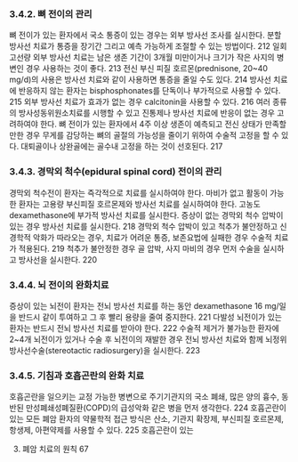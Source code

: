 ### 3.4.2. 뼈 전이의 관리

뼈 전이가 있는 환자에서 국소 통증이 있는 경우는 외부 방사선 조사를 실시한다. 분할 방사선 치료가 통증을 장기간 그리고 예측 가능하게 조절할 수 있는 방법이다. 212 일회 고선량 외부 방사선 치료는 남은 생존 기간이 3개월 미만이거나 크기가 작은 사지의 병변인 경우 사용하는 것이 좋다. 213 전신 부신 피질 호르몬(prednisone, 20~40 mg/d)의 사용은 방사선 치료와 같이 사용하면 통증을 줄일 수도 있다. 214 방사선 치료에 반응하지 않는 환자는 bisphosphonates를 단독이나 부가적으로 사용할 수 있다. 215 외부 방사선 치료가 효과가 없는 경우 calcitonin을 사용할 수 있다. 216 여러 종류의 방사성동위원소치료를 시행할 수 있고 진통제나 방사선 치료에 반응이 없는 경우 고려하여야 한다. 뼈 전이가 있는 환자에서 4주 이상 생존이 예측되고 전신 상태가 만족할 만한 경우 무게를 감당하는 뼈의 골절의 가능성을 줄이기 위하여 수술적 고정을 할 수 있다. 대퇴골이나 상완골에는 골수내 고정을 하는 것이 선호된다. 217

### 3.4.3. 경막외 척수(epidural spinal cord) 전이의 관리

경막외 척수전이 환자는 즉각적으로 치료를 실시하여야 한다. 마비가 없고 활동이 가능한 환자는 고용량 부신피질 호르몬제와 방사선 치료를 실시하여야 한다. 고농도 dexamethasone에 부가적 방사선 치료를 실시한다. 증상이 없는 경막외 척수 압박이 있는 경우 방사선 치료를 실시한다. 218 경막외 척수 압박이 있고 척추가 불안정하고 신경학적 악화가 따라오는 경우, 치료가 어려운 통증, 보존요법에 실패한 경우 수술적 치료가 적용된다. 219 척추가 불안정한 경우 골 압박, 사지 마비의 경우 먼저 수술을 실시하고 방사선을 실시한다. 220

### 3.4.4. 뇌 전이의 완화치료

증상이 있는 뇌전이 환자는 전뇌 방사선 치료를 하는 동안 dexamethasone 16 mg/일을 반드시 같이 투여하고 그 후 빨리 용량을 줄여 중지한다. 221 다발성 뇌전이가 있는 환자는 반드시 전뇌 방사선 치료를 받아야 한다. 222 수술적 제거가 불가능한 환자에 2~4개 뇌전이가 있거나 수술 후 뇌전이의 재발한 경우 전뇌 방사선 치료와 함께 뇌정위 방사선수술(stereotactic radiosurgery)을 실시한다. 223

### 3.4.5. 기침과 호흡곤란의 완화 치료

호흡곤란을 일으키는 교정 가능한 병변으로 주기기관지의 국소 폐쇄, 많은 양의 흉수, 동반된 만성폐쇄성폐질환(COPD)의 급성악화 같은 병을 먼저 생각한다. 224 호흡곤란이 있는 모든 폐암 환자의 약물학적 접근 방식은 산소, 기관지 확장제, 부신피질 호르몬제, 항생제, 아편약제를 사용할 수 있다. 225 호흡곤란이 있는

3. 폐암 치료의 원칙 <PAGE>67